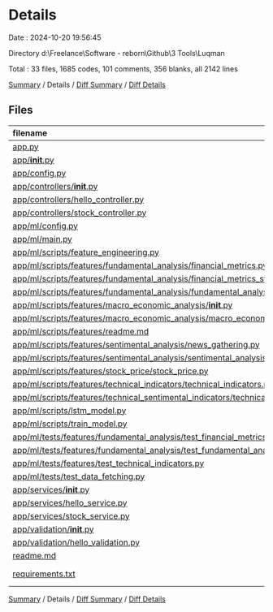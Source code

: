 # Details

Date : 2024-10-20 19:56:45

Directory d:\\Freelance\\Software - reborn\\Github\\3 Tools\\Luqman

Total : 33 files,  1685 codes, 101 comments, 356 blanks, all 2142 lines

[Summary](results.md) / Details / [Diff Summary](diff.md) / [Diff Details](diff-details.md)

## Files
| filename | language | code | comment | blank | total |
| :--- | :--- | ---: | ---: | ---: | ---: |
| [app.py](/app.py) | Python | 4 | 0 | 3 | 7 |
| [app/__init__.py](/app/__init__.py) | Python | 8 | 1 | 8 | 17 |
| [app/config.py](/app/config.py) | Python | 0 | 0 | 1 | 1 |
| [app/controllers/__init__.py](/app/controllers/__init__.py) | Python | 0 | 0 | 1 | 1 |
| [app/controllers/hello_controller.py](/app/controllers/hello_controller.py) | Python | 7 | 0 | 4 | 11 |
| [app/controllers/stock_controller.py](/app/controllers/stock_controller.py) | Python | 10 | 0 | 4 | 14 |
| [app/ml/config.py](/app/ml/config.py) | Python | 0 | 0 | 1 | 1 |
| [app/ml/main.py](/app/ml/main.py) | Python | 0 | 0 | 2 | 2 |
| [app/ml/scripts/feature_engineering.py](/app/ml/scripts/feature_engineering.py) | Python | 124 | 8 | 26 | 158 |
| [app/ml/scripts/features/fundamental_analysis/financial_metrics.py](/app/ml/scripts/features/fundamental_analysis/financial_metrics.py) | Python | 115 | 33 | 43 | 191 |
| [app/ml/scripts/features/fundamental_analysis/financial_metrics_status.md](/app/ml/scripts/features/fundamental_analysis/financial_metrics_status.md) | Markdown | 39 | 0 | 8 | 47 |
| [app/ml/scripts/features/fundamental_analysis/fundamental_analysis.py](/app/ml/scripts/features/fundamental_analysis/fundamental_analysis.py) | Python | 230 | 12 | 30 | 272 |
| [app/ml/scripts/features/macro_economic_analysis/__init__.py](/app/ml/scripts/features/macro_economic_analysis/__init__.py) | Python | 0 | 0 | 1 | 1 |
| [app/ml/scripts/features/macro_economic_analysis/macro_economic_analysis.py](/app/ml/scripts/features/macro_economic_analysis/macro_economic_analysis.py) | Python | 168 | 5 | 24 | 197 |
| [app/ml/scripts/features/readme.md](/app/ml/scripts/features/readme.md) | Markdown | 19 | 0 | 11 | 30 |
| [app/ml/scripts/features/sentimental_analysis/news_gathering.py](/app/ml/scripts/features/sentimental_analysis/news_gathering.py) | Python | 136 | 4 | 25 | 165 |
| [app/ml/scripts/features/sentimental_analysis/sentimental_analysis.py](/app/ml/scripts/features/sentimental_analysis/sentimental_analysis.py) | Python | 86 | 4 | 20 | 110 |
| [app/ml/scripts/features/stock_price/stock_price.py](/app/ml/scripts/features/stock_price/stock_price.py) | Python | 88 | 4 | 19 | 111 |
| [app/ml/scripts/features/technical_indicators/technical_indicators.py](/app/ml/scripts/features/technical_indicators/technical_indicators.py) | Python | 40 | 6 | 12 | 58 |
| [app/ml/scripts/features/technical_sentimental_indicators/technical_sentiment_indicators.py](/app/ml/scripts/features/technical_sentimental_indicators/technical_sentiment_indicators.py) | Python | 215 | 12 | 34 | 261 |
| [app/ml/scripts/lstm_model.py](/app/ml/scripts/lstm_model.py) | Python | 15 | 1 | 5 | 21 |
| [app/ml/scripts/train_model.py](/app/ml/scripts/train_model.py) | Python | 24 | 2 | 5 | 31 |
| [app/ml/tests/features/fundamental_analysis/test_financial_metrics.py](/app/ml/tests/features/fundamental_analysis/test_financial_metrics.py) | Python | 94 | 0 | 17 | 111 |
| [app/ml/tests/features/fundamental_analysis/test_fundamental_analysis.py](/app/ml/tests/features/fundamental_analysis/test_fundamental_analysis.py) | Python | 103 | 1 | 18 | 122 |
| [app/ml/tests/features/test_technical_indicators.py](/app/ml/tests/features/test_technical_indicators.py) | Python | 48 | 4 | 9 | 61 |
| [app/ml/tests/test_data_fetching.py](/app/ml/tests/test_data_fetching.py) | Python | 72 | 1 | 10 | 83 |
| [app/services/__init__.py](/app/services/__init__.py) | Python | 0 | 0 | 1 | 1 |
| [app/services/hello_service.py](/app/services/hello_service.py) | Python | 2 | 0 | 1 | 3 |
| [app/services/stock_service.py](/app/services/stock_service.py) | Python | 6 | 1 | 3 | 10 |
| [app/validation/__init__.py](/app/validation/__init__.py) | Python | 0 | 0 | 1 | 1 |
| [app/validation/hello_validation.py](/app/validation/hello_validation.py) | Python | 2 | 2 | 1 | 5 |
| [readme.md](/readme.md) | Markdown | 23 | 0 | 8 | 31 |
| [requirements.txt](/requirements.txt) | pip requirements | 7 | 0 | 0 | 7 |

[Summary](results.md) / Details / [Diff Summary](diff.md) / [Diff Details](diff-details.md)
